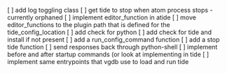 [ ] add log toggling class
[ ] get tide to stop when atom process stops - currently orphaned
[ ] implement editor_function in atide
[ ] move editor_functions to the plugin path that is defined for the tide_config_location
[ ] add check for python
[ ] add check for tide and install if not present
[ ] add a run_config_command function
[ ] add a stop tide function
[ ] send responses back through python-shell 
[ ] implement before and after startup commands (or look at implementing in tide
[ ] implement same entrypoints that vgdb use to load and run tide
